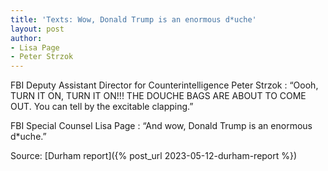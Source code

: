 ```yaml
---
title: 'Texts: Wow, Donald Trump is an enormous d*uche'
layout: post
author:
- Lisa Page
- Peter Strzok
---
```


FBI Deputy Assistant Director for Counterintelligence Peter Strzok
: “Oooh, TURN IT ON, TURN IT ON!!! THE DOUCHE BAGS ARE ABOUT TO COME OUT. You can tell by the excitable clapping.”

FBI Special Counsel Lisa Page
: “And wow, Donald Trump is an enormous d\*uche.”

Source: [Durham report]({% post_url 2023-05-12-durham-report %})
